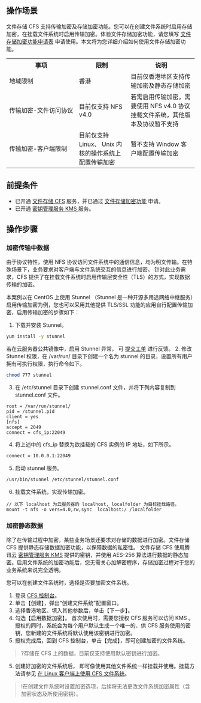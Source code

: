 ## 操作场景
文件存储 CFS 支持传输加密及存储加密功能。您可以在创建文件系统时启用存储加密，在挂载文件系统时启用传输加密。体验文件存储加密功能，请您填写 [文件存储加密功能申请表](https://cloud.tencent.com/apply/p/alop3uh2szt) 申请使用。本文将为您详细介绍如何使用文件存储加密功能。

<table>
   <tr>
      <th>事项</th>
      <th>限制</th>
      <th>说明</th>
   </tr>
   <tr>
      <td>地域限制</td>
      <td>香港</td>
      <td>目前仅香港地区支持传输加密及静态存储加密</td>
   </tr>
   <tr>
      <td nowrap="nowrap">传输加密-文件访问协议</td>
      <td>目前仅支持 NFS v4.0</td>
      <td>若需启用传输加密，需要使用 NFS v4.0 协议挂载文件系统，其他版本及协议暂不支持</td>
   </tr>
   <tr>
      <td nowrap="nowrap">传输加密-客户端限制</td>
      <td>目前仅支持 Linux、 Unix 内核的操作系统上配置传输加密</td>
      <td>暂不支持 Window 客户端配置传输加密</td>
   </tr>
</table>



## 前提条件
- 已开通 [文件存储 CFS](https://cloud.tencent.com/product/cfs) 服务，并已通过 [文件存储加密功能](https://cloud.tencent.com/apply/p/alop3uh2szt) 申请。
- 已开通 [密钥管理服务 KMS ](https://cloud.tencent.com/document/product/573/34388)服务。



## 操作步骤
### 加密传输中数据
由于协议特性，使用 NFS 协议访问文件系统中的通信信息，均为明文传输。在特殊场景下，业务要求对客户端与文件系统交互的信息进行加密。 针对此业务需求，CFS 提供了在挂载文件系统时启用传输层安全性（TLS）的方式，实现数据传输的加密。

本案例以在 CentOS 上使用 Stunnel （Stunnel 是一种开源多用途网络中继服务）启用传输加密为例，您也可以采用其他提供 TLS/SSL 功能的应用自行配置传输加密，启用传输加密的步骤如下：

1. 下载并安装 Stunnel。
```bash
yum install -y stunnel
```
若在云服务器公共镜像中，启用 Stunnel 异常， 可 [提交工单](https://console.cloud.tencent.com/workorder/category) 进行反馈。
2. 修改 Stunnel 权限，在 /var/run/ 目录下创建一个名为 stunnel 的目录，设置所有用户拥有可执行权限，执行命令如下。
```bash
chmod 777 stunnel
```
3. 在 /etc/stunnel 目录下创建 stunnel.conf 文件，并将下列内容复制到 stunnel.conf 文件。
```
root = /var/run/stunnel/
pid = /stunnel.pid
client = yes
[nfs]
accept = 2049
connect = cfs_ip:22049
```
4. 将上述中的 cfs_ip 替换为欲挂载的 CFS 实例的 IP 地址，如下所示。
```bash
connect = 10.0.0.1:22049
```
5. 启动 stunnel 服务。
```bash
/usr/bin/stunnel /etc/stunnel/stunnel.conf
```
6. 挂载文件系统，实现传输加密。
```
// 以下 localhost 为云服务器的 localhost, localfolder 为目标挂载路径。
mount -t nfs -o vers=4.0,rw,sync  localhost:/ /localfolder
```

### 加密静态数据

除了在传输过程中加密，某些业务场景还要求对存储的数据进行加密。文件存储 CFS 提供静态存储数据加密功能，以保障数据的私密性。
文件存储 CFS 使用腾讯云 [密钥管理服务 KMS](https://cloud.tencent.com/document/product/573) 提供的密钥，并使用 AES-256 算法进行数据的静态加密。启用文件系统的加密功能后，您无需关心加解密程序，存储加密过程对于您的业务系统来说完全透明。

您可以在创建文件系统时，选择是否要加密文件系统。
1. 登录 [CFS 控制台](https://console.cloud.tencent.com/cfs)。
2. 单击【创建】，弹出“创建文件系统”配置窗口。
3. 选择香港地区、填入其他参数后，单击【下一步】。
4. 勾选【启用数据加密】。 首次使用时，需要您授权 CFS 服务可以访问 KMS 。授权的同时，系统会为每个用户默认生成一个唯一的、供 CFS 服务使用的密钥，您新建的文件系统将默认使用该密钥进行加密。
5. 授权完成后，回到 CFS 控制台，单击【完成】，即可创建加密的文件系统。
>?存储在 CFS 上的数据，目前仅支持使用默认密钥进行加密。
5. 创建好加密的文件系统后， 即可像使用其他文件系统一样挂载并使用。挂载方法请参见 [ 在 Linux 客户端上使用 CFS 文件系统](https://cloud.tencent.com/document/product/582/11523)。
>!在创建文件系统时设置加密选项，后续将无法更改文件系统加密属性（含加密状态及所使用密钥）。
